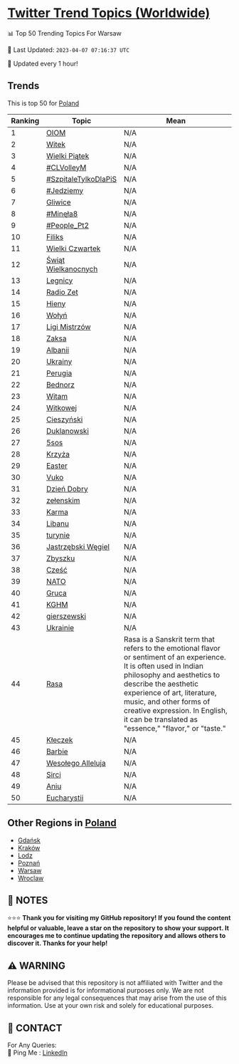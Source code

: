 [Twitter Trend Topics (Worldwide)](https://github.com/ErcinDedeoglu/Twitter-Trend-Topics)
==========


📊 Top 50 Trending Topics For Warsaw

📆 Last Updated: `2023-04-07 07:16:37 UTC`

🔧 Updated every 1 hour!


## Trends

This is top 50 for [Poland](</Poland>)

| Ranking | Topic | Mean |
| ------- | ------------ | ------------ |
| 1 | [OIOM](http://twitter.com/search?q=OIOM) | N/A |
| 2 | [Witek](http://twitter.com/search?q=Witek) | N/A |
| 3 | [Wielki Piątek](http://twitter.com/search?q=Wielki+Pi%c4%85tek) | N/A |
| 4 | [#CLVolleyM](http://twitter.com/search?q=%23CLVolleyM) | N/A |
| 5 | [#SzpitaleTylkoDlaPiS](http://twitter.com/search?q=%23SzpitaleTylkoDlaPiS) | N/A |
| 6 | [#Jedziemy](http://twitter.com/search?q=%23Jedziemy) | N/A |
| 7 | [Gliwice](http://twitter.com/search?q=Gliwice) | N/A |
| 8 | [#Minęła8](http://twitter.com/search?q=%23Min%c4%99%c5%82a8) | N/A |
| 9 | [#People_Pt2](http://twitter.com/search?q=%23People_Pt2) | N/A |
| 10 | [Filiks](http://twitter.com/search?q=Filiks) | N/A |
| 11 | [Wielki Czwartek](http://twitter.com/search?q=Wielki+Czwartek) | N/A |
| 12 | [Świąt Wielkanocnych](http://twitter.com/search?q=%c5%9awi%c4%85t+Wielkanocnych) | N/A |
| 13 | [Legnicy](http://twitter.com/search?q=Legnicy) | N/A |
| 14 | [Radio Zet](http://twitter.com/search?q=Radio+Zet) | N/A |
| 15 | [Hieny](http://twitter.com/search?q=Hieny) | N/A |
| 16 | [Wołyń](http://twitter.com/search?q=Wo%c5%82y%c5%84) | N/A |
| 17 | [Ligi Mistrzów](http://twitter.com/search?q=Ligi+Mistrz%c3%b3w) | N/A |
| 18 | [Zaksa](http://twitter.com/search?q=Zaksa) | N/A |
| 19 | [Albanii](http://twitter.com/search?q=Albanii) | N/A |
| 20 | [Ukrainy](http://twitter.com/search?q=Ukrainy) | N/A |
| 21 | [Perugia](http://twitter.com/search?q=Perugia) | N/A |
| 22 | [Bednorz](http://twitter.com/search?q=Bednorz) | N/A |
| 23 | [Witam](http://twitter.com/search?q=Witam) | N/A |
| 24 | [Witkowej](http://twitter.com/search?q=Witkowej) | N/A |
| 25 | [Cieszyński](http://twitter.com/search?q=Cieszy%c5%84ski) | N/A |
| 26 | [Duklanowski](http://twitter.com/search?q=Duklanowski) | N/A |
| 27 | [5sos](http://twitter.com/search?q=5sos) | N/A |
| 28 | [Krzyża](http://twitter.com/search?q=Krzy%c5%bca) | N/A |
| 29 | [Easter](http://twitter.com/search?q=Easter) | N/A |
| 30 | [Vuko](http://twitter.com/search?q=Vuko) | N/A |
| 31 | [Dzień Dobry](http://twitter.com/search?q=Dzie%c5%84+Dobry) | N/A |
| 32 | [zełenskim](http://twitter.com/search?q=ze%c5%82enskim) | N/A |
| 33 | [Karma](http://twitter.com/search?q=Karma) | N/A |
| 34 | [Libanu](http://twitter.com/search?q=Libanu) | N/A |
| 35 | [turynie](http://twitter.com/search?q=turynie) | N/A |
| 36 | [Jastrzębski Węgiel](http://twitter.com/search?q=Jastrz%c4%99bski+W%c4%99giel) | N/A |
| 37 | [Zbyszku](http://twitter.com/search?q=Zbyszku) | N/A |
| 38 | [Cześć](http://twitter.com/search?q=Cze%c5%9b%c4%87) | N/A |
| 39 | [NATO](http://twitter.com/search?q=NATO) | N/A |
| 40 | [Gruca](http://twitter.com/search?q=Gruca) | N/A |
| 41 | [KGHM](http://twitter.com/search?q=KGHM) | N/A |
| 42 | [gierszewski](http://twitter.com/search?q=gierszewski) | N/A |
| 43 | [Ukrainie](http://twitter.com/search?q=Ukrainie) | N/A |
| 44 | [Rasa](http://twitter.com/search?q=Rasa) | Rasa is a Sanskrit term that refers to the emotional flavor or sentiment of an experience. It is often used in Indian philosophy and aesthetics to describe the aesthetic experience of art, literature, music, and other forms of creative expression. In English, it can be translated as "essence," "flavor," or "taste." |
| 45 | [Kłeczek](http://twitter.com/search?q=K%c5%82eczek) | N/A |
| 46 | [Barbie](http://twitter.com/search?q=Barbie) | N/A |
| 47 | [Wesołego Alleluja](http://twitter.com/search?q=Weso%c5%82ego+Alleluja) | N/A |
| 48 | [Sirci](http://twitter.com/search?q=Sirci) | N/A |
| 49 | [Aniu](http://twitter.com/search?q=Aniu) | N/A |
| 50 | [Eucharystii](http://twitter.com/search?q=Eucharystii) | N/A |



## Other Regions in [Poland](</Poland>)

* [Gdańsk](</Poland/Gdańsk.md>)
* [Kraków](</Poland/Kraków.md>)
* [Lodz](</Poland/Lodz.md>)
* [Poznań](</Poland/Poznań.md>)
* [Warsaw](</Poland/Warsaw.md>)
* [Wroclaw](</Poland/Wroclaw.md>)



## 📝 NOTES

⭐⭐⭐ **Thank you for visiting my GitHub repository! If you found the content helpful or valuable, leave a star on the repository to show your support. It encourages me to continue updating the repository and allows others to discover it. Thanks for your help!**


## ⚠️ WARNING

Please be advised that this repository is not affiliated with Twitter and the information provided is for informational purposes only. We are not responsible for any legal consequences that may arise from the use of this information. Use at your own risk and solely for educational purposes.


## 📨 CONTACT

 For Any Queries:  
            🏓 Ping Me : [LinkedIn](https://www.linkedin.com/in/ercindedeoglu/)
